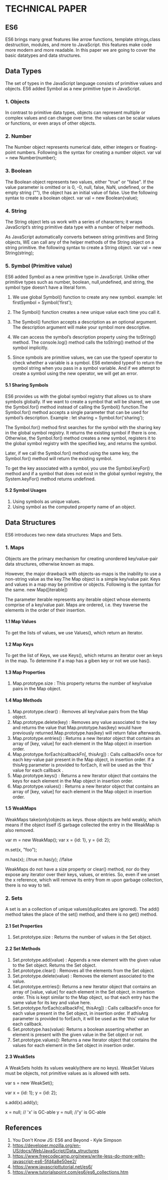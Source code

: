 # TECHNICAL PAPER

## ES6 

ES6 brings many great features like arrow functions, template strings,class destruction, modules, and more to JavaScript. this features make code more modern and more  readable.
In this paper we are going to cover the basic datatypes and data structures.

## Data Types

 The set of types in the JavaScript language consists of primitive values and objects. ES6 added Symbol as a new primitive type in JavaScript.

 ### 1. Objects

 In contrast to primitive data types, objects can represent multiple or complex values and can change over time. the values can be scalar values or functions, or even arays of other objects.


 ### 2. Number

 The Number object represents numerical date, either integers or floating-point numbers.
     Following is the syntax for creating a number object.
     var val = new Number(number);

 ### 3. Boolean

 The Boolean object represents two values, either "true" or "false". If the value parameter is omitted or is 0, -0, null, false, NaN, undefined, or the empty string (""), the object has an initial value of false.
     Use the following syntax to create a boolean object.
     var val = new Boolean(value);

 ### 4. String

 The String object lets us work with a series of characters; it wraps JavaScript’s string primitive data type with a number of helper methods.

 As JavaScript automatically converts between string primitives and String objects, WE can call any of the helper methods of the String object on a string primitive.
      the following syntax to create a String object.
      var val = new String(string);

 ### 5. Symbol (Primitive value)

 ES6 added Symbol as a new primitive type in JavaScript. Unlike other primitive types such as number, boolean, null,undefined, and string, the symbol type doesn’t have a literal form.
 1. We use global Symbol() function to create any new symbol.
    example:
    let firstSymbol = Symbol('first');
    
 2. The Symbol() function creates a new unique value each time you call it.
   
 3. The Symbol() function accepts a description as an optional argument. The description argument will make your symbol more descriptive.
   
 4. We can access the symbol’s description property using the toString() method. The console.log() method calls the toString() method of the symbol implicitly.
   
 5. Since symbols are primitive values, we can use the  typeof operator to check whether a variable is a symbol. ES6 extended  typeof to return the symbol string when you pass in a symbol variable. And if we attempt to create a symbol using the new operator, we will get an error.

 #### 5.1 Sharing Symbols

 ES6 provides us with the global symbol registry that allows us to share symbols globally. If we want to create a symbol that will be shared, we use the Symbol.for() method instead of calling the Symbol() function.The Symbol.for() method accepts a single parameter that can be used for symbol’s description.
      Example : 
      let sharing = Symbol.for('sharing');

 The Symbol.for() method first searches for the symbol with the sharing key in the global symbol registry. It returns the existing symbol if there is one. Otherwise, the Symbol.for() method creates a new symbol, registers it to the global symbol registry with the specified key, and returns the symbol.

 Later, if we call the Symbol.for() method using the same key, the Symbol.for() method will return the existing symbol.

 To get the key associated with a symbol, you use the Symbol.keyFor() method and if a symbol that does not exist in the global symbol registry, the System.keyFor() method returns undefined.

 #### 5.2 Symbol Usages

 1. Using symbols as unique values.
 2. Using symbol as the computed property name of an object.



## Data Structures

 ES6 introduces two new data structures: Maps and Sets.

 ### 1. Maps 

 Objects are the primary mechanism for creating unordered key/value-pair data structures, otherwise known as maps.
 
 However, the major drawback with objects-as-maps is the inability to use a non-string value as the key.The Map object is a simple key/value pair. Keys and values in a map may be primitive or objects.
      Following is the syntax for the same.
      new Map([iterable])

 The parameter iterable represents any iterable object whose elements comprise of a key/value pair. Maps are ordered, i.e. they traverse the elements in the order of their insertion.

 #### 1.1 Map Values

 To get the lists of values, we use Values(), which return an iterator.

 #### 1.2 Map Keys

 To get the list of Keys, we use Keys(), which returns an iterator over an keys in the map. To determine if a map has a giben key or not we use has().

 #### 1.3 Map Properties

 1. Map.prototype.size : This property returns the number of key/value pairs in the Map object.

 #### 1.4 Map Methods

 1. Map.prototype.clear() : Removes all key/value pairs from the Map object.
 2. Map.prototype.delete(key) : Removes any value associated to the key and returns the value that Map.prototype.has(key) would have previously returned.Map.prototype.has(key) will return false afterwards.
 3. Map.prototype.entries() : Returns a new Iterator object that contains an array of [key, value] for each element in the Map object in insertion order.
 4. Map.prototype.forEach(callbackFn[, thisArg]) : Calls callbackFn once for each key-value pair present in the Map object, in insertion order. If a thisArg parameter is provided to forEach, it will be used as the ‘this’ value for each callback .
 5. Map.prototype.keys() : Returns a new Iterator object that contains the keys for each element in the Map object in insertion order.
 6. Map.prototype.values() : Returns a new Iterator object that contains an array of [key, value] for each element in the Map object in insertion order.

 #### 1.5 WeakMaps

 WeakMaps take(only)objects as keys. those objects are held weakly, which means if the object itself iS garbage collected the entry in the WeakMap is also removed.

 var m = new WeakMap();
 var x = {id: 1},
     y = {id: 2};

 m.set(x, "foo");

 m.has(x); //true
 m.has(y); //false

WeakMaps do not have a size property or clear() method, nor do they expose any iterator over their keys, values, or entries. So, even if we unset the x reference, which will remove its entry from m upon garbage collection, there is no way to tell.

 ### 2. Sets

 A set is an a collection of unique values(duplicates are ignored). The add() method takes the place of the set() method, and there is no get() method.

 #### 2.1 Set Properties

 1. Set.prototype.size : Returns the number of values in the Set object.
   
 #### 2.2 Set Methods

 1. Set.prototype.add(value) : Appends a new element with the given value to the Set object. Returns the Set object.
 2. Set.prototype.clear() : Removes all the elements from the Set object.
 3. Set.prototype.delete(value) : Removes the element associated to the value.
 4. Set.prototype.entries(): Returns a new Iterator object that contains an array of [value, value] for each element in the Set object, in insertion order. This is kept similar to the Map object, so that each entry has the same value for its key and value here.
 5. Set.prototype.forEach(callbackFn[, thisArg]) : Calls callbackFn once for each value present in the Set object, in insertion order. If athisArg parameter is provided to forEach, it will be used as the ‘this’ value for each callback.
 6. Set.prototype.has(value): Returns a boolean asserting whether an element is present with the given value in the Set object or not.
 7. Set.prototype.values(): Returns a new Iterator object that contains the values for each element in the Set object in insertion order.
   
 #### 2.3 WeakSets
 A WeakSets holds its values weakly(there are no keys). WeakSet Values must be objects, not primitive values as is allowed with sets.

 var s = new WeakSet();

 var x = {id: 1};
     y = {id: 2};

 s.add(x).add(y);

 x = null;     // 'x' is GC-able
 y = null;     //'y' is GC-able

## References 
 
 1. You Don't Know JS: ES6 and Beyond - Kyle Simpson
 2. https://developer.mozilla.org/en-US/docs/Web/JavaScript/Data_structures
 3. https://www.freecodecamp.org/news/write-less-do-more-with-javascript-es6-5fd4a8e50ee2/
 4. https://www.javascripttutorial.net/es6/
 5. https://www.tutorialspoint.com/es6/es6_collections.htm
